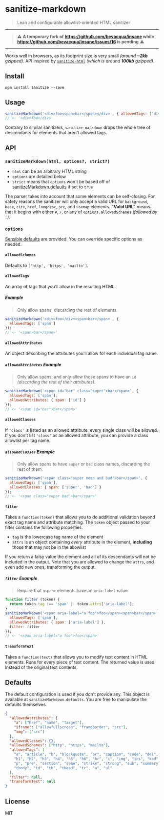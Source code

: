 # sanitize-markdown

> Lean and configurable allowlist-oriented HTML sanitizer

---

> ⚠️ **A temporary fork of https://github.com/bevacqua/insane while https://github.com/bevacqua/insane/issues/16 is pending** ⚠️

---

Works well in browsers, as its footprint size is very small _(around **~2kb** gzipped)_. API inspired by [`sanitize-html`][1] _(which is around **100kb** gzipped)_.

## Install

```shell
npm install sanitize --save
```

## Usage

```js
sanitizeMarkdown('<div>foo<span>bar</span></div>', { allowedTags: ['div'] })
// <- '<div>foo</div>'
```

Contrary to similar sanitizers, `sanitize-markdown` drops the whole tree of descendants for elements that aren't allowed tags.

## API

### `sanitizeMarkdown(html, options?, strict?)`

- `html` can be an arbitrary HTML string
- `options` are detailed below
- `strict` means that `options` won't be based off of [sanitizeMarkdown.defaults](#defaults) if set to `true`

The parser takes into account that some elements can be self-closing. For safety reasons the sanitizer will only accept a valid URL for `background`, `base`, `cite`, `href`, `longdesc`, `src`, and `usemap` elements. **"Valid URL"** means that it begins with either `#`, `/`, or any of `options.allowedSchemes` _(followed by `:`)_.

### `options`

[Sensible defaults](#defaults) are provided. You can override specific options as needed.

#### `allowedSchemes`

Defaults to `['http', 'https', 'mailto']`.

#### `allowedTags`

An array of tags that you'll allow in the resulting HTML.

##### Example

> Only allow spans, discarding the rest of elements.

```js
sanitizeMarkdown('<div>foo</div><span>bar</span>', {
  allowedTags: ['span']
});
// <- '<span>bar</span>'
```

#### `allowedAttributes`

An object describing the attributes you'll allow for each individual tag name.

##### `allowedAttributes` Example

> Only allow spans, and only allow those spans to have an `id` _(discarding the rest of their attributes)_.

```js
sanitizeMarkdown('<span id="bar" class="super">bar</span>', {
  allowedTags: ['span'],
  allowedAttributes: { span: ['id'] }
});
// <- '<span id="bar">bar</span>'
```

#### `allowedClasses`

If `'class'` is listed as an allowed attribute, every single class will be allowed. If you don't list `'class'` as an allowed attribute, you can provide a class allowlist per tag name.

##### `allowedClasses` Example

> Only allow spans to have `super` or `bad` class names, discarding the rest of them.

```js
sanitizeMarkdown('<span class="super mean and bad">bar</span>', {
  allowedTags: ['span'],
  allowedClasses: { span: ['super', 'bad'] }
});
// <- '<span class="super bad">bar</span>'
```

#### `filter`

Takes a `function(token)` that allows you to do additional validation beyond exact tag name and attribute matching. The `token` object passed to your filter contains the following properties.

- `tag` is the lowercase tag name of the element
- `attrs` is an object containing _every_ attribute in the element, **including** those that may not be in the allowlist

If you return a falsy value the element and all of its descendants will not be included in the output. Note that you are allowed to change the `attrs`, and even add new ones, transforming the output.

##### `filter` Example

> Require that `<span>` elements have an `aria-label` value.

```js
function filter (token) {
  return token.tag !== 'span' || token.attrs['aria-label'];
}
sanitizeMarkdown('<span aria-label="a foo">foo</span><span>bar</span>', {
  allowedTags: ['span'],
  allowedAttributes: { span: ['aria-label'] },
  filter: filter
});
// <- '<span aria-label="a foo">foo</span>'
```

#### `transformText`

Takes a `function(text)` that allows you to modify text content in HTML elements. Runs for every piece of text content. The returned value is used instead of the original text contents.

## Defaults

The default configuration is used if you don't provide any. This object is available at `sanitizeMarkdown.defaults`. You are free to manipulate the defaults themselves.

```json
{
  "allowedAttributes": {
    "a": ["href", "name", "target"],
    "iframe": ["allowfullscreen", "frameborder", "src"],
    "img": ["src"]
  },
  "allowedClasses": {},
  "allowedSchemes": ["http", "https", "mailto"],
  "allowedTags": [
    "a", "article", "b", "blockquote", "br", "caption", "code", "del", "details", "div", "em",
    "h1", "h2", "h3", "h4", "h5", "h6", "hr", "i", "img", "ins", "kbd", "li", "main", "ol",
    "p", "pre", "section", "span", "strike", "strong", "sub", "summary", "sup", "table",
    "tbody", "td", "th", "thead", "tr", "u", "ul"
  ],
  "filter": null,
  "transformText": null
}
```

## License

MIT

[1]: https://github.com/punkave/sanitize-html

